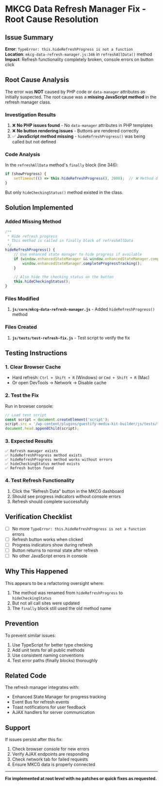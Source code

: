 # MKCG Data Refresh Manager Fix - Root Cause Resolution

## Issue Summary
**Error**: `TypeError: this.hideRefreshProgress is not a function`  
**Location**: `mkcg-data-refresh-manager.js:346` in `refreshAllData()` method  
**Impact**: Refresh functionality completely broken, console errors on button click

## Root Cause Analysis
The error was **NOT** caused by PHP code or `data-manager` attributes as initially suspected. The root cause was a **missing JavaScript method** in the refresh manager class.

### Investigation Results
1. ❌ **No PHP issues found** - No `data-manager` attributes in PHP templates
2. ❌ **No button rendering issues** - Buttons are rendered correctly
3. ✅ **JavaScript method missing** - `hideRefreshProgress()` was being called but not defined

### Code Analysis
In the `refreshAllData` method's `finally` block (line 346):
```javascript
if (showProgress) {
    setTimeout(() => this.hideRefreshProgress(), 2000);  // ❌ Method doesn't exist
}
```

But only `hideCheckingStatus()` method existed in the class.

## Solution Implemented

### Added Missing Method
```javascript
/**
 * Hide refresh progress
 * This method is called in finally block of refreshAllData
 */
hideRefreshProgress() {
    // Use enhanced state manager to hide progress if available
    if (window.enhancedStateManager && window.enhancedStateManager.completeProgressTracking) {
        window.enhancedStateManager.completeProgressTracking();
    }
    
    // Also hide the checking status on the button
    this.hideCheckingStatus();
}
```

### Files Modified
1. **`js/core/mkcg-data-refresh-manager.js`** - Added `hideRefreshProgress()` method

### Files Created
1. **`js/tests/test-refresh-fix.js`** - Test script to verify the fix

## Testing Instructions

### 1. Clear Browser Cache
- Hard refresh: `Ctrl + Shift + R` (Windows) or `Cmd + Shift + R` (Mac)
- Or open DevTools → Network → Disable cache

### 2. Test the Fix
Run in browser console:
```javascript
// Load test script
const script = document.createElement('script');
script.src = '/wp-content/plugins/guestify-media-kit-builder/js/tests/test-refresh-fix.js';
document.head.appendChild(script);
```

### 3. Expected Results
```
✅ Refresh manager exists
✅ hideRefreshProgress method exists
✅ hideRefreshProgress method works without errors
✅ hideCheckingStatus method exists
✅ Refresh button found
```

### 4. Test Refresh Functionality
1. Click the "Refresh Data" button in the MKCG dashboard
2. Should see progress indicators without console errors
3. Refresh should complete successfully

## Verification Checklist
- [ ] No more `TypeError: this.hideRefreshProgress is not a function` errors
- [ ] Refresh button works when clicked
- [ ] Progress indicators show during refresh
- [ ] Button returns to normal state after refresh
- [ ] No other JavaScript errors in console

## Why This Happened
This appears to be a refactoring oversight where:
1. The method was renamed from `hideRefreshProgress` to `hideCheckingStatus`
2. But not all call sites were updated
3. The `finally` block still used the old method name

## Prevention
To prevent similar issues:
1. Use TypeScript for better type checking
2. Add unit tests for all public methods
3. Use consistent naming conventions
4. Test error paths (finally blocks) thoroughly

## Related Code
The refresh manager integrates with:
- Enhanced State Manager for progress tracking
- Event Bus for refresh events
- Toast notifications for user feedback
- AJAX handlers for server communication

## Support
If issues persist after this fix:
1. Check browser console for new errors
2. Verify AJAX endpoints are responding
3. Check network tab for failed requests
4. Ensure MKCG data is properly connected

---
**Fix implemented at root level with no patches or quick fixes as requested.**
